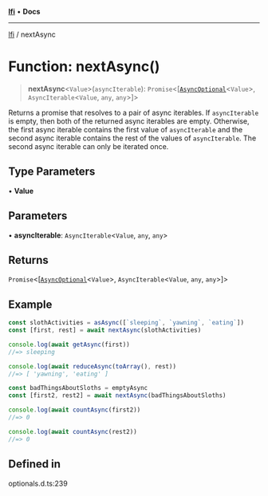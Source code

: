 [**lfi**](../readme.md) • **Docs**

***

[lfi](../globals.md) / nextAsync

# Function: nextAsync()

> **nextAsync**\<`Value`\>(`asyncIterable`): `Promise`\<[[`AsyncOptional`](../type-aliases/AsyncOptional.md)\<`Value`\>, `AsyncIterable`\<`Value`, `any`, `any`\>]\>

Returns a promise that resolves to a pair of async iterables. If
`asyncIterable` is empty, then both of the returned async iterables are
empty. Otherwise, the first async iterable contains the first value of
`asyncIterable` and the second async iterable contains the rest of the values
of `asyncIterable`. The second async iterable can only be iterated once.

## Type Parameters

• **Value**

## Parameters

• **asyncIterable**: `AsyncIterable`\<`Value`, `any`, `any`\>

## Returns

`Promise`\<[[`AsyncOptional`](../type-aliases/AsyncOptional.md)\<`Value`\>, `AsyncIterable`\<`Value`, `any`, `any`\>]\>

## Example

```js
const slothActivities = asAsync([`sleeping`, `yawning`, `eating`])
const [first, rest] = await nextAsync(slothActivities)

console.log(await getAsync(first))
//=> sleeping

console.log(await reduceAsync(toArray(), rest))
//=> [ 'yawning', 'eating' ]

const badThingsAboutSloths = emptyAsync
const [first2, rest2] = await nextAsync(badThingsAboutSloths)

console.log(await countAsync(first2))
//=> 0

console.log(await countAsync(rest2))
//=> 0
```

## Defined in

optionals.d.ts:239

